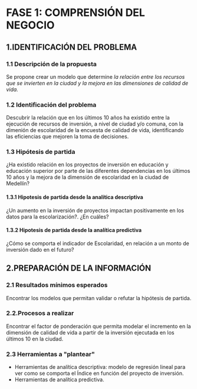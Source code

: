 # FASE 1: COMPRENSIÓN DEL NEGOCIO

## 1.IDENTIFICACIÓN DEL PROBLEMA
   ### 1.1 Descripción de la propuesta
Se propone crear un modelo que determine *la relación entre los recursos que se invierten en la ciudad y la mejora en las dimensiones de calidad de vida.*
   ### 1.2 Identificación del problema
Descubrir la relación que en los últimos 10 años ha existido entre la ejecución de recursos de inversión, a nivel de ciudad y/o comuna, con la dimenión de escolaridad de la encuesta de calidad de vida, identificando las eficiencias que mejoren la toma de decisiones.
   ### 1.3 Hipótesis de partida
 ¿Ha existido relación en los proyectos de inversión en educación y educación superior por parte de las diferentes dependencias en los últimos 10 años y la mejora de la dimensión de escolaridad en la ciudad de Medellín?
   #### 1.3.1 Hipotesis de partida desde la analítica descriptiva
   ¿Un aumento en la inversión de proyectos impactan positivamente en los datos para la escolarización?. ¿En cuáles?
   #### 1.3.2 Hipotesis de partida desde la analítica predictiva
  ¿Cómo se comporta el indicador de Escolaridad, en relación a un monto de inversión dado en el futuro?

## 2.PREPARACIÓN DE LA INFORMACIÓN
### 2.1 Resultados mínimos esperados
Encontrar los modelos que permitan validar o refutar la hipótesis de partida.
### 2.2.Procesos a realizar
Encontrar el factor de ponderación que permita modelar el incremento en la dimensión de calidad de vida a partir de la inversión ejecutada en los últimos 10 en la ciudad.
### 2.3 Herramientas a "plantear"
* Herramientas de analítica descriptiva: modelo de regresión lineal para ver como se comporta el Índice en función del proyecto de inversión.
* Herramientas de analítica predictiva.
